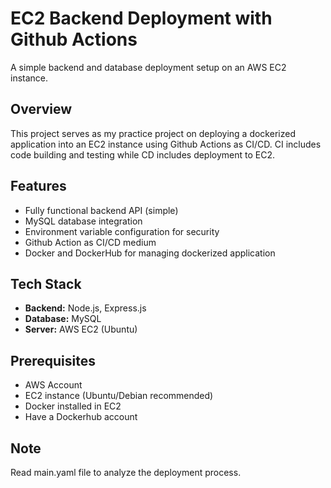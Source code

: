 # EC2 Backend Deployment with Github Actions

A simple backend and database deployment setup on an AWS EC2 instance.

## Overview
This project serves as my practice project on deploying a dockerized application into an EC2 instance using Github Actions as CI/CD.
CI includes code building and testing while CD includes deployment to EC2.

## Features
- Fully functional backend API (simple)
- MySQL database integration
- Environment variable configuration for security
- Github Action as CI/CD medium
- Docker and DockerHub for managing dockerized application

## Tech Stack
- **Backend:** Node.js, Express.js
- **Database:** MySQL
- **Server:** AWS EC2 (Ubuntu)

## Prerequisites
- AWS Account
- EC2 instance (Ubuntu/Debian recommended)
- Docker installed in EC2
- Have a Dockerhub account

## Note
Read main.yaml file to analyze the deployment process.
